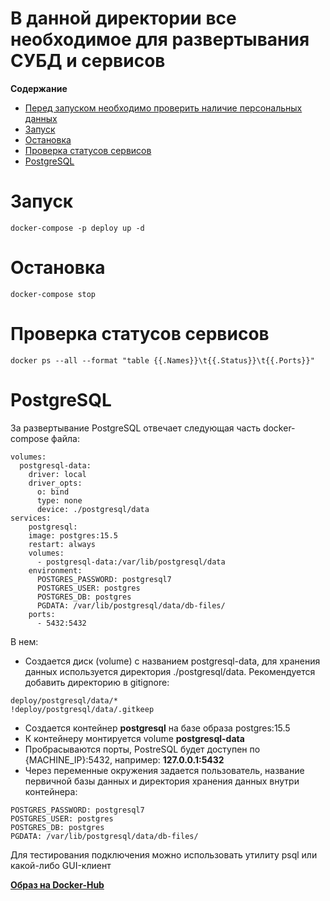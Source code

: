 # В данной директории все необходимое для развертывания СУБД и сервисов

**Содержание**

- [Перед запуском необходимо проверить наличие персональных данных](https://github.com/maaaaQ/EvoFP/tree/developer/services/notification-service#%D0%BF%D0%B5%D1%80%D1%81%D0%BE%D0%BD%D0%B0%D0%BB%D1%8C%D0%BD%D1%8B%D0%B5-%D0%B4%D0%B0%D0%BD%D0%BD%D1%8B%D0%B5)
- [Запуск](https://github.com/maaaaQ/EvoFP/tree/developer/deploy#запуск)
- [Остановка](https://github.com/maaaaQ/EvoFP/tree/developer/deploy#остановка)
- [Проверка статусов сервисов](https://github.com/maaaaQ/EvoFP/tree/developer/deploy#%D0%BF%D1%80%D0%BE%D0%B2%D0%B5%D1%80%D0%BA%D0%B0-%D1%81%D1%82%D0%B0%D1%82%D1%83%D1%81%D0%BE%D0%B2-%D1%81%D0%B5%D1%80%D0%B2%D0%B8%D1%81%D0%BE%D0%B2)
- [PostgreSQL](https://github.com/maaaaQ/EvoFP/tree/developer/deploy#postgresql)

# Запуск

```
docker-compose -p deploy up -d
```

# Остановка

```
docker-compose stop
```

# Проверка статусов сервисов

```
docker ps --all --format "table {{.Names}}\t{{.Status}}\t{{.Ports}}"
```

# PostgreSQL

За развертывание PostgreSQL отвечает следующая часть docker-compose файла:

```
volumes:
  postgresql-data:
    driver: local
    driver_opts:
      o: bind
      type: none
      device: ./postgresql/data
services:
	postgresql:
    image: postgres:15.5
    restart: always
    volumes:
      - postgresql-data:/var/lib/postgresql/data
    environment:
      POSTGRES_PASSWORD: postgresql7
      POSTGRES_USER: postgres
      POSTGRES_DB: postgres
      PGDATA: /var/lib/postgresql/data/db-files/
    ports:
      - 5432:5432

```

В нем:

- Создается диск (volume) с названием postgresql-data, для хранения данных используется директория ./postgresql/data. Рекомендуется добавить директорию в gitignore:

```
deploy/postgresql/data/*
!deploy/postgresql/data/.gitkeep
```

- Создается контейнер **postgresql** на базе образа postgres:15.5
- К контейнеру монтируется volume **postgresql-data**
- Пробрасываются порты, PostreSQL будет доступен по {MACHINE_IP}:5432, например: **127.0.0.1:5432**
- Через переменные окружения задается пользователь, название первичной базы данных и директория хранения данных внутри контейнера:

```
POSTGRES_PASSWORD: postgresql7
POSTGRES_USER: postgres
POSTGRES_DB: postgres
PGDATA: /var/lib/postgresql/data/db-files/
```

Для тестирования подключения можно использовать утилиту psql или какой-либо GUI-клиент

**[Образ на Docker-Hub](https://hub.docker.com/_/postgres)**
